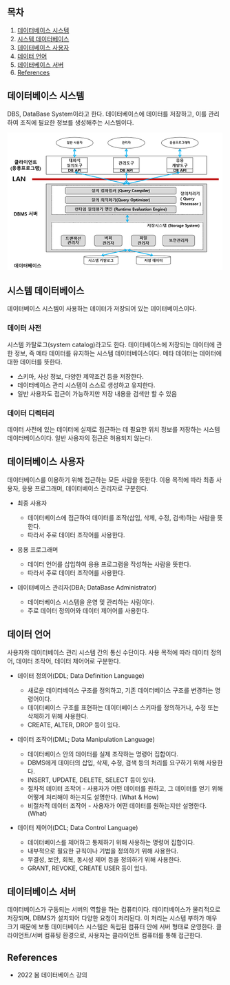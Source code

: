 ## 목차

1. [데이터베이스 시스템](#데이터베이스)
2. [시스템 데이터베이스](#시스템-데이터베이스)
3. [데이터베이스 사용자](#데이터베이스-사용자)
4. [데이터 언어](#데이터-언어)
5. [데이터베이스 서버](#데이터베이스-서버)
6. [References](#references)

## 데이터베이스 시스템
DBS, DataBase System이라고 한다. 데이터베이스에 데이터를 저장하고, 이를 관리하여 조직에 필요한 정보를 생성해주는 시스템이다.

![](./image/DBS.png)

## 시스템 데이터베이스
데이터베이스 시스템이 사용하는 데이터가 저장되어 있는 데이터베이스이다. 

### 데이터 사전
시스템 카탈로그(system catalog)라고도 한다. 데이터베이스에 저장되는 데이터에 관한 정보, 즉 메타 데이터를 유지하는 시스템 데이터베이스이다. 메타 데이터는 데이터에 대한 데이터를 뜻한다.
+ 스키마, 사상 정보, 다양한 제약조건 등을 저장한다.
+ 데이터베이스 관리 시스템이 스스로 생성하고 유지한다.
+ 일반 사용자도 접근이 가능하지만 저장 내용을 검색만 할 수 있음

### 데이터 디렉터리
데이터 사전에 있는 데이터에 실제로 접근하는 데 필요한 위치 정보를 저장하는 시스템 데이터베이스이다. 일반 사용자의 접근은 허용되지 않는다.

## 데이터베이스 사용자
데이터베이스를 이용하기 위해 접근하는 모든 사람을 뜻한다. 이용 목적에 따라 최종 사용자, 응용 프로그래머, 데이터베이스 관리자로 구분한다.

+ 최종 사용자
    + 데이터베이스에 접근하여 데이터를 조작(삽입, 삭제, 수정, 검색)하는 사람을 뜻한다. 
    + 따라서 주로 데이터 조작어를 사용한다.

+ 응용 프로그래머
    + 데이터 언어를 삽입하여 응용 프로그램을 작성하는 사람을 뜻한다.
    + 따라서 주로 데이터 조작어를 사용한다.

+ 데이터베이스 관리자(DBA; DataBase Administrator)
    + 데이터베이스 시스템을 운영 및 관리하는 사람이다.
    + 주로 데이터 정의어와 데이터 제어어를 사용한다.

## 데이터 언어
사용자와 데이터베이스 관리 시스템 간의 통신 수단이다. 사용 목적에 따라 데이터 정의어, 데이터 조작어, 데이터 제어어로 구분한다.

+ 데이터 정의어(DDL; Data Definition Language)
    + 새로운 데이터베이스 구조를 정의하고, 기존 데이터베이스 구조를 변경하는 명령어이다.
    + 데이터베이스 구조를 표현하는 데이터베이스 스키마를 정의하거나, 수정 또는 삭제하기 위해 사용한다.
    + CREATE, ALTER, DROP 등이 있다. 
    
+ 데이터 조작어(DML; Data Manipulation Language)
    + 데이터베이스 안의 데이터를 실제 조작하는 명령어 집합이다.
    + DBMS에게 데이터의 삽입, 삭제, 수정, 검색 등의 처리를 요구하기 위해 사용한다.
    + INSERT, UPDATE, DELETE, SELECT 등이 있다. 
    + 절차적 데이터 조작어 - 사용자가 어떤 데이터를 원하고, 그 데이터를 얻기 위해 어떻게 처리해야 하는지도 설명한다. (What & How)
    + 비절차적 데이터 조작어 - 사용자가 어떤 데이터를 원하는지만 설명한다. (What)

+ 데이터 제어어(DCL; Data Control Language)
    + 데이터베이스를 제어하고 통제하기 위해 사용하는 명령어 집합이다.
    + 내부적으로 필요한 규칙이나 기법을 정의하기 위해 사용한다.
    + 무결성, 보안, 회복, 동시성 제어 등을 정의하기 위해 사용한다.
    + GRANT, REVOKE, CREATE USER 등이 있다.

## 데이터베이스 서버
데이터베이스가 구동되는 서버의 역할을 하는 컴퓨터이다. 데이터베이스가 물리적으로 저장되며, DBMS가 설치되어 다양한 요청이 처리된다. 이 처리는 시스템 부하가 매우 크기 때문에 보통 데이터베이스 시스템은 독립된 컴퓨터 안에 서버 형태로 운영한다. 클라이언트/서버 컴퓨팅 환경으로, 사용자는 클라이언트 컴퓨터를 통해 접근한다. 

## References
* 2022 봄 데이터베이스 강의